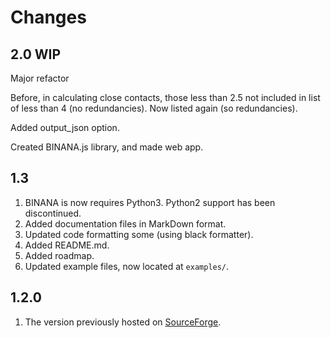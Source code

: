 Changes
=======


2.0 WIP
-------

Major refactor

Before, in calculating close contacts, those less than 2.5 not included in list of less than 4 (no redundancies). Now listed again (so redundancies).

Added output_json option.

Created BINANA.js library, and made web app.

1.3
---

1. BINANA is now requires Python3. Python2 support has been discontinued.
2. Added documentation files in MarkDown format.
3. Updated code formatting some (using black formatter).
4. Added README.md.
5. Added roadmap.
6. Updated example files, now located at `examples/`.

1.2.0
-----

1. The version previously hosted on
   [SourceForge](https://sourceforge.net/projects/binana/).
